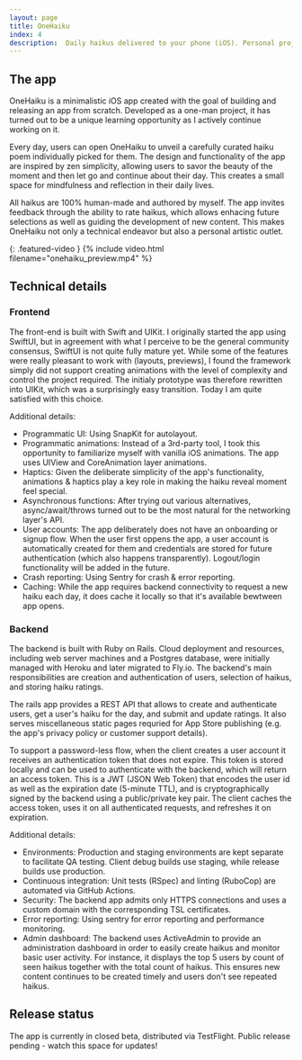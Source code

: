 ```yaml
---
layout: page
title: OneHaiku
index: 4
description:  Daily haikus delivered to your phone (iOS). Personal project.
---
```


## The app

OneHaiku is a minimalistic iOS app created with the goal of building and releasing an app from scratch. Developed as a one-man project, it has turned out to be a unique learning opportunity as I actively continue working on it.

Every day, users can open OneHaiku to unveil a carefully curated haiku poem individually picked for them. The design and functionality of the app are inspired by zen simplicity, allowing users to savor the beauty of the moment and then let go and continue about their day. This creates a small space for mindfulness and reflection in their daily lives.

All haikus are 100% human-made and authored by myself. The app invites feedback through the ability to rate haikus, which allows enhacing future selections as well as guiding the development of new content. This makes OneHaiku not only a technical endeavor but also a personal artistic outlet.

{: .featured-video }
{% include video.html filename="onehaiku_preview.mp4" %}

## Technical details

### Frontend
The front-end is built with Swift and UIKit. I originally started the app using SwiftUI, but in agreement with what I perceive to be the general community consensus, SwiftUI is not quite fully mature yet. While some of the features were really pleasant to work with (layouts, previews), I found the framework simply did not support creating animations with the level of complexity and control the project required. The initialy prototype was therefore rewritten into UIKit, which was a surprisingly easy transition. Today I am quite satisfied with this choice.

Additional details:
- Programmatic UI: Using SnapKit for autolayout.
- Programmatic animations: Instead of a 3rd-party tool, I took this opportunity to familiarize myself with vanilla iOS animations. The app uses UIView and CoreAnimation layer animations.
- Haptics: Given the deliberate simplicity of the app's functionality, animations & haptics play a key role in making the haiku reveal moment feel special.
- Asynchronous functions: After trying out various alternatives, async/await/throws turned out to be the most natural for the networking layer's API.
- User accounts: The app deliberately does not have an onboarding or signup flow. When the user first oppens the app, a user account is automatically created for them and credentials are stored for future authentication (which also happens transparently). Logout/login functionality will be added in the future.
- Crash reporting: Using Sentry for crash & error reporting.
- Caching: While the app requires backend connectivity to request a new haiku each day, it does cache it locally so that it's available bewtween app opens.

### Backend
The backend is built with Ruby on Rails. Cloud deployment and resources, including web server machines and a Postgres database, were initially managed with Heroku and later migrated to Fly.io. The backend's main responsibilities are creation and authentication of users, selection of haikus, and storing haiku ratings.

The rails app provides a REST API that allows to create and authenticate users, get a user's haiku for the day, and submit and update ratings. It also serves miscellaneous static pages requried for App Store publishing (e.g. the app's privacy policy or customer support details).

To support a password-less flow, when the client creates a user account it receives an authentication token that does not expire. This token is stored locally and can be used to authenticate with the backend, which will return an access token. This is a JWT (JSON Web Token) that encodes the user id as well as the expiration date (5-minute TTL), and is cryptographically signed by the backend using a public/private key pair. The client caches the access token, uses it on all authenticated requests, and refreshes it on expiration.

Additional details:
- Environments: Production and staging environments are kept separate to facilitate QA testing. Client debug builds use staging, while release builds use production.
- Continuous integration: Unit tests (RSpec) and linting (RuboCop) are automated via GitHub Actions.
- Security: The backend app admits only HTTPS connections and uses a custom domain with the corresponding TSL certificates.
- Error reporting: Using sentry for error reporting and performance monitoring.
- Admin dashboard: The backend uses ActiveAdmin to provide an administration dashboard in order to easily create haikus and monitor basic user activity. For instance, it displays the top 5 users by count of seen haikus together with the total count of haikus. This ensures new content continues to be created timely and users don't see repeated haikus.


## Release status
The app is currently in closed beta, distributed via TestFlight. Public release pending - watch this space for updates!
